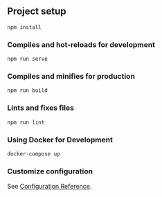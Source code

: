 ## Project setup
```
npm install
```

### Compiles and hot-reloads for development
```
npm run serve
```

### Compiles and minifies for production
```
npm run build
```

### Lints and fixes files
```
npm run lint
```

### Using Docker for Development
```
docker-compose up
```

### Customize configuration
See [Configuration Reference](https://cli.vuejs.org/config/).
